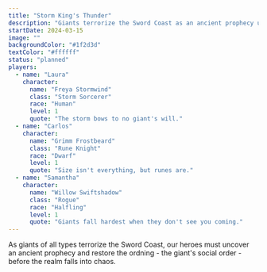 ```yaml
---
title: "Storm King's Thunder"
description: "Giants terrorize the Sword Coast as an ancient prophecy unfolds"
startDate: 2024-03-15
image: ""
backgroundColor: "#1f2d3d"
textColor: "#ffffff"
status: "planned"
players:
  - name: "Laura"
    character:
      name: "Freya Stormwind"
      class: "Storm Sorcerer"
      race: "Human"
      level: 1
      quote: "The storm bows to no giant's will."
  - name: "Carlos"
    character:
      name: "Grimm Frostbeard"
      class: "Rune Knight"
      race: "Dwarf"
      level: 1
      quote: "Size isn't everything, but runes are."
  - name: "Samantha"
    character:
      name: "Willow Swiftshadow"
      class: "Rogue"
      race: "Halfling"
      level: 1
      quote: "Giants fall hardest when they don't see you coming."
---
```


As giants of all types terrorize the Sword Coast, our heroes must uncover an ancient prophecy and restore the ordning - the giant's social order - before the realm falls into chaos.